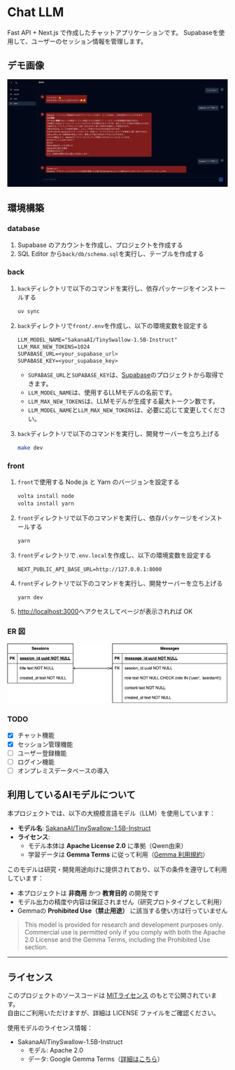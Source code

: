 # Chat LLM

Fast API + Next.js で作成したチャットアプリケーションです。
Supabaseを使用して、ユーザーのセッション情報を管理します。

## デモ画像

![demo](./images/demo.png)

## 環境構築

### database

1. Supabase のアカウントを作成し、プロジェクトを作成する
2. SQL Editor から`back/db/schema.sql`を実行し、テーブルを作成する

### back

1. `back`ディレクトリで以下のコマンドを実行し、依存パッケージをインストールする

   ```bash
   uv sync
   ```

2. `back`ディレクトリで`front/.env`を作成し、以下の環境変数を設定する

   ```
   LLM_MODEL_NAME="SakanaAI/TinySwallow-1.5B-Instruct"
   LLM_MAX_NEW_TOKENS=1024
   SUPABASE_URL=<your_supabase_url>
   SUPABASE_KEY=<your_supabase_key>
   ```
   - `SUPABASE_URL`と`SUPABASE_KEY`は、[Supabase](https://supabase.com/)のプロジェクトから取得できます。
   - `LLM_MODEL_NAME`は、使用するLLMモデルの名前です。
   - `LLM_MAX_NEW_TOKENS`は、LLMモデルが生成する最大トークン数です。
   - `LLM_MODEL_NAME`と`LLM_MAX_NEW_TOKENS`は、必要に応じて変更してください。

3. `back`ディレクトリで以下のコマンドを実行し、開発サーバーを立ち上げる
   ```bash
   make dev
   ```

### front

1. `front`で使用する Node.js と Yarn のバージョンを設定する

   ```bash
   volta install node
   volta install yarn
   ```

2. `front`ディレクトリで以下のコマンドを実行し、依存パッケージをインストールする

   ```bash
   yarn
   ```

3. `front`ディレクトリで`.env.local`を作成し、以下の環境変数を設定する

   ```
   NEXT_PUBLIC_API_BASE_URL=http://127.0.0.1:8000
   ```

4. `front`ディレクトリで以下のコマンドを実行し、開発サーバーを立ち上げる

   ```bash
   yarn dev
   ```

5. [http://localhost:3000](http://localhost:3000)へアクセスしてページが表示されれば OK

### ER 図

![ER](./images/er.png)

### TODO

- [x] チャット機能
- [x] セッション管理機能
- [ ] ユーザー登録機能
- [ ] ログイン機能
- [ ] オンプレミスデータベースの導入

## 利用しているAIモデルについて

本プロジェクトでは、以下の大規模言語モデル（LLM）を使用しています：

- **モデル名**: [SakanaAI/TinySwallow-1.5B-Instruct](https://huggingface.co/SakanaAI/TinySwallow-1.5B-Instruct)
- **ライセンス**:  
  - モデル本体は **Apache License 2.0** に準拠（Qwen由来）  
  - 学習データは **Gemma Terms** に従って利用（[Gemma 利用規約](https://ai.google.dev/gemma/terms)）

このモデルは研究・開発用途向けに提供されており、以下の条件を遵守して利用しています：

- 本プロジェクトは **非商用** かつ **教育目的** の開発です
- モデル出力の精度や内容は保証されません（研究プロトタイプとして利用）
- Gemmaの **Prohibited Use（禁止用途）** に該当する使い方は行っていません

> This model is provided for research and development purposes only. Commercial use is permitted only if you comply with both the Apache 2.0 License and the Gemma Terms, including the Prohibited Use section.

---

## ライセンス

このプロジェクトのソースコードは [MITライセンス](./LICENSE) のもとで公開されています。  
自由にご利用いただけますが、詳細は LICENSE ファイルをご確認ください。

使用モデルのライセンス情報：

- SakanaAI/TinySwallow-1.5B-Instruct  
  - モデル: Apache 2.0  
  - データ: Google Gemma Terms（[詳細はこちら](https://ai.google.dev/gemma/terms)）
